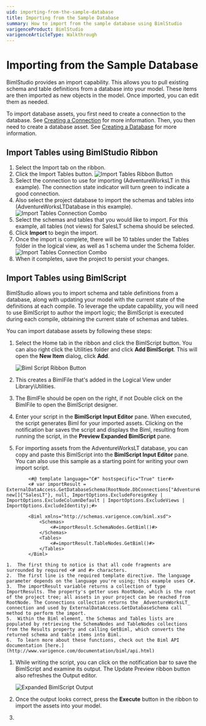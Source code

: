 ```yaml
---
uid: importing-from-the-sample-database
title: Importing from the Sample Database
summary: How to import from the sample database using BimlStudio
varigenceProduct: BimlStudio
varigenceArticleType: Walkthrough
---
```

# Importing from the Sample Database

BimlStudio provides an import capability. This allows you to pull existing schema and table definitions from a database into your model. These items are then imported as new objects in the model. Once imported, you can edit them as needed.

To import database assets, you first need to create a connection to the database. See [Creating a Connection](creating-a-new-connection.md) for more information. Then, you then need to create a database asset. See [Creating a Database](creating-a-new-database.md) for more information.

## Import Tables using BimlStudio Ribbon

1. Select the Import tab on the ribbon.
1. Click the Import Tables button.
    ![Import Tables Ribbon Button](https://varigencecom.blob.core.windows.net/images-mistdocumentation/005_Step02.png)
1. Select the connection to use for importing (AdventureWorksLT in this example). The connection state indicator will turn green to indicate a good connection.
1. Also select the project database to import the schemas and tables into (AdventureWorksLTDatabase in this example).
    ![Import Tables Connection Combo](https://varigencecom.blob.core.windows.net/images-mistdocumentation/005_Step03.png)
1. Select the schemas and tables that you would like to import. For this example, all tables (not views) for SalesLT schema should be selected.
1. Click **Import** to begin the import.
1. Once the import is complete, there will be 10 tables under the Tables folder in the logical view, as well as 1 schema under the Schema folder.
    ![Import Tables Connection Combo](https://varigencecom.blob.core.windows.net/images-mistdocumentation/005_Step04.png)
1. When it completes, save the project to persist your changes.

## Import Tables using BimlScript

BimlStudio allows you to import schema and table definitions from a database, along with updating your model with the current state of the definitions at each compile. To leverage the update capability, you will need to use BimlScript to author the import logic; the BimlScript is executed during each compile, obtaining the current state of schemas and tables.

You can import database assets by following these steps:

1. Select the Home tab in the ribbon and click the BimlScript button. You can also right click the Utilities folder and click **Add BimlScript**. This will open the **New Item** dialog, click **Add**.

    ![Biml Script Ribbon Button](https://varigencecom.blob.core.windows.net/images-mistdocumentation-importingtableswithbimlscript/005a_Step1.png)

1. This creates a BimlFile that's added in the Logical View under Library\Utilities.

1. The BimlFle should be open on the right, if not Double click on the BimlFile to open the BimlScript designer.

1. Enter your script in the **BimlScript Input Editor** pane. When executed, the script generates Biml for your imported assets. Clicking on the notification bar saves the script and displays the Biml, resulting from running the script, in the **Preview Expanded BimlScript** pane.

1. For importing assets from the AdventureWorksLT database, you can copy and paste this BimlScript into the **BimlScript Input Editor** pane. You can also use this sample as a starting point for writing your own import script.

``` biml
        <#@ template language="C#" hostspecific="True" tier#>
        <# var importResult = ExternalDataAccess.GetDatabaseSchema(RootNode.DbConnections["AdventureWorksLT"], new[]{"SalesLT"}, null, ImportOptions.ExcludeForeignKey | ImportOptions.ExcludeColumnDefault | ImportOptions.ExcludeViews | ImportOptions.ExcludeIdentity);#>

        <Biml xmlns="http://schemas.varigence.com/biml.xsd">
            <Schemas>
                <#=importResult.SchemaNodes.GetBiml()#>
            </Schemas>
            <Tables>
                <#=importResult.TableNodes.GetBiml()#>
            </Tables>
        </Biml>
```

    1.  The first thing to notice is that all code fragments are surrounded by required <# and #> characters.
    2.  The first line is the required template directive. The language parameter depends on the language you're using; this example uses C#.
    3.  The importResult variable returns a collection of type ImportResults. The property's getter uses RootNode, which is the root of the project tree; all assets in your project can be reached from RootNode. The Connections collection returns the _AdventureWorksLT_ connection and used by ExternalDataAccess.GetDatabaseSchema call method to perform the import.
    5.  Within the Biml element, the Schemas and Tables lists are populated by retrieving the SchemaNodes and TableNodes collections from the Results property and calling GetBiml, which converts the returned schema and table items into Biml.
    6.  To learn more about these functions, check out the Biml API documentation [here.](http://www.varigence.com/documentation/biml/api.html)
1. While writing the script, you can click on the notification bar to save the BimlScript and examine its output. The Update Preview ribbon button also refreshes the Output editor.

    ![Expanded BimlScript Output](https://varigencecom.blob.core.windows.net/images-mistdocumentation-importingtableswithbimlscript/005a_Step2.png)

1. Once the output looks correct, press the **Execute** button in the ribbon to import the assets into your model.
1. 